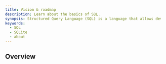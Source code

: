 ```yaml
---
title: Vision & roadmap
description: Learn about the basics of SQL.
synopsis: Structured Query Language (SQL) is a language that allows developers to interact with databases for extracting and mutating values.
keywords:
  - SQL
  - SQLite
  - about
---
```


## Overview
